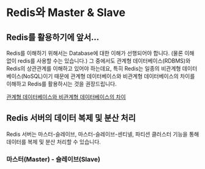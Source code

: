 # Redis와 Master & Slave

## Redis를 활용하기에 앞서...
Redis를 이해하기 위해서는 Database에 대한 이해가 선행되어야 합니다. (물론 이해 없이 redis를 사용할 수는 있습니다.)
그 중에서도 관계형 데이터베이스(RDBMS)와 Redis의 상관관계를 이해하고 있어야 하는데요, 특히 Redis는 일종의 비관계형 데이터베이스(NoSQL)이기 때문에
관계형 데이터베이스와 비관계형 데이터베이스의 차이를 이해하고 Redis를 활용하시는 것을 권장드립니다.

[관계형 데이터베이스와 비관계형 데이터베이스의 차이](../general/RDBMSandNoSQL.md)


## Redis 서버의 데이터 복제 및 분산 처리
Redis 서버는 마스터-슬레이브, 마스터-슬레이브-센티넬, 파티션 클러스터 기능을 통해 데이터를 복제 및 분산 처리할 수 있습니다.

### 마스터(Master) -  슬레이브(Slave) 

